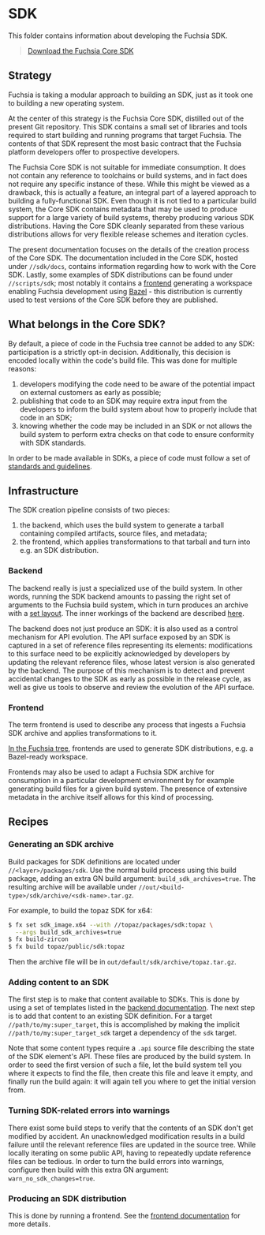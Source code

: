 # SDK

This folder contains information about developing the Fuchsia SDK.

> [Download the Fuchsia Core SDK](download.md)


## Strategy

Fuchsia is taking a modular approach to building an SDK, just as it took one to
building a new operating system.

At the center of this strategy is the Fuchsia Core SDK, distilled out of the
present Git repository.
This SDK contains a small set of libraries and tools required to start building
and running programs that target Fuchsia.
The contents of that SDK represent the most basic contract that the Fuchsia
platform developers offer to prospective developers.

The Fuchsia Core SDK is not suitable for immediate consumption.
It does not contain any reference to toolchains or build systems, and in fact
does not require any specific instance of these.
While this might be viewed as a drawback, this is actually a feature, an
integral part of a layered approach to building a fully-functional SDK.
Even though it is not tied to a particular build system, the Core SDK contains
metadata that may be used to produce support for a large variety of build
systems, thereby producing various SDK distributions.
Having the Core SDK cleanly separated from these various distributions allows
for very flexible release schemes and iteration cycles.

The present documentation focuses on the details of the creation process of the
Core SDK.
The documentation included in the Core SDK, hosted under `//sdk/docs`, contains
information regarding how to work with the Core SDK.
Lastly, some examples of SDK distributions can be found under `//scripts/sdk`;
most notably it contains a [frontend](#frontend) generating a workspace
enabling Fuchsia development using [Bazel][bazel] - this distribution is
currently used to test versions of the Core SDK before they are published.


## What belongs in the Core SDK?

By default, a piece of code in the Fuchsia tree cannot be added to any SDK:
participation is a strictly opt-in decision. Additionally, this decision is
encoded locally within the code's build file. This was done for multiple
reasons:
1. developers modifying the code need to be aware of the potential impact on
   external customers as early as possible;
1. publishing that code to an SDK may require extra input from the developers to
   inform the build system about how to properly include that code in an SDK;
1. knowing whether the code may be included in an SDK or not allows the build
   system to perform extra checks on that code to ensure conformity with SDK
   standards.

In order to be made available in SDKs, a piece of code must follow a set of
[standards and guidelines](standards.md).


## Infrastructure

The SDK creation pipeline consists of two pieces:
1. the backend, which uses the build system to generate a tarball containing
   compiled artifacts, source files, and metadata;
1. the frontend, which applies transformations to that tarball and turn into
   e.g. an SDK distribution.

### Backend

The backend really is just a specialized use of the build system. In other
words, running the SDK backend amounts to passing the right set of arguments to
the Fuchsia build system, which in turn produces an archive with a
[set layout](layout.md).
The inner workings of the backend are described [here][backend].

The backend does not just produce an SDK: it is also used as a control mechanism
for API evolution. The API surface exposed by an SDK is captured in a set of
reference files representing its elements: modifications to this surface need to
be explicitly acknowledged by developers by updating the relevant reference
files, whose latest version is also generated by the backend. The purpose of
this mechanism is to detect and prevent accidental changes to the SDK as early
as possible in the release cycle, as well as give us tools to observe and review
the evolution of the API surface.

### Frontend

The term frontend is used to describe any process that ingests a Fuchsia SDK
archive and applies transformations to it.

[In the Fuchsia tree][frontends], frontends are used to generate SDK
distributions, e.g. a Bazel-ready workspace.

Frontends may also be used to adapt a Fuchsia SDK archive for consumption in a
particular development environment by for example generating build files for a
given build system. The presence of extensive metadata in the archive itself
allows for this kind of processing.


## Recipes

### Generating an SDK archive

Build packages for SDK definitions are located under `//<layer>/packages/sdk`.
Use the normal build process using this build package, adding an extra GN build
argument: `build_sdk_archives=true`. The resulting archive will be available
under `//out/<build-type>/sdk/archive/<sdk-name>.tar.gz`.

For example, to build the topaz SDK for x64:

```sh
$ fx set sdk_image.x64 --with //topaz/packages/sdk:topaz \
  --args build_sdk_archives=true
$ fx build-zircon
$ fx build topaz/public/sdk:topaz
```

Then the archive file will be in `out/default/sdk/archive/topaz.tar.gz`.

### Adding content to an SDK

The first step is to make that content available to SDKs. This is done by using
a set of templates listed in the [backend documentation][backend].
The next step is to add that content to an existing SDK definition. For a target
`//path/to/my:super_target`, this is accomplished by making the implicit
`//path/to/my:super_target_sdk` target a dependency of the `sdk` target.

Note that some content types require a `.api` source file describing the state
of the SDK element's API.
These files are produced by the build system.
In order to seed the first version of such a file, let the build system tell you
where it expects to find the file, then create this file and leave it empty,
and finally run the build again: it will again tell you where to get the initial
version from.

### Turning SDK-related errors into warnings

There exist some build steps to verify that the contents of an SDK don't get
modified by accident. An unacknowledged modification results in a build failure
until the relevant reference files are updated in the source tree.
While locally iterating on some public API, having to repeatedly update
reference files can be tedious. In order to turn the build errors into warnings,
configure then build with this extra GN argument: `warn_no_sdk_changes=true`.

### Producing an SDK distribution

This is done by running a frontend. See the [frontend documentation][frontends]
for more details.


[backend]: https://fuchsia.googlesource.com/fuchsia/+/master/build/sdk/README.md
[frontends]: https://fuchsia.googlesource.com/fuchsia/+/master/scripts/sdk/README.md
[bazel]: https://bazel.build/
